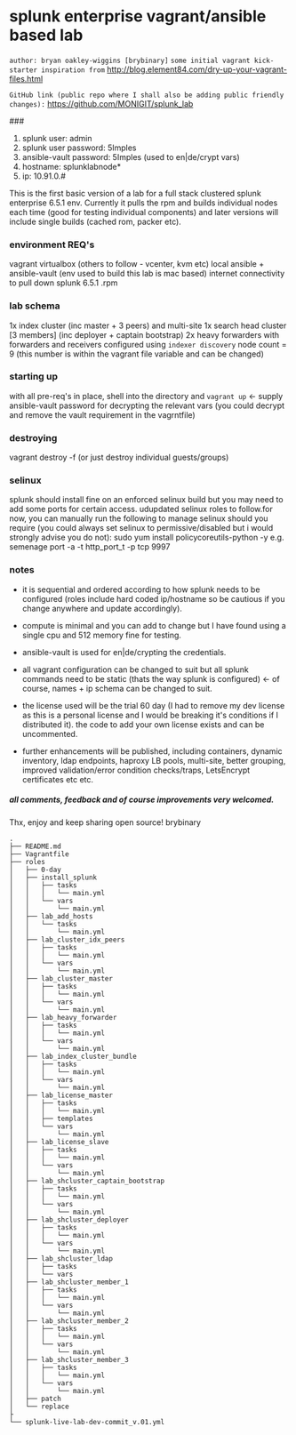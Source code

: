 # splunk enterprise vagrant/ansible based lab

```author: bryan oakley-wiggins [brybinary]``` `some initial vagrant kick-starter inspiration from` http://blog.element84.com/dry-up-your-vagrant-files.html

`GitHub link (public repo where I shall also be adding public friendly changes):` https://github.com/MONIGIT/splunk_lab

###<!-- [credentials +]: -->
1. splunk user: admin
2. splunk user password: 5Imples
3. ansible-vault password: 5Imples (used to en|de/crypt vars)
4. hostname: splunklabnode*
5. ip: 10.91.0.#

This is the first basic version of a lab for a full stack clustered splunk enterprise 6.5.1 env. Currently it pulls the rpm and builds individual nodes each time (good for testing individual components) and later versions will include single builds (cached rom, packer etc).

### environment REQ's
vagrant
virtualbox (others to follow - vcenter, kvm etc)
local ansible + ansible-vault (env used to build this lab is mac based)
internet connectivity to pull down splunk 6.5.1 .rpm

### lab schema
1x index cluster (inc master + 3 peers) and multi-site
1x search head cluster [3 members] (inc deployer + captain bootstrap)
2x heavy forwarders with forwarders and receivers configured using `indexer discovery`
node count = 9 (this number is within the vagrant file variable and can be changed)

### starting up
with all pre-req's in place, shell into the directory and `vagrant up` <- supply ansible-vault password for decrypting the relevant vars (you could decrypt and remove the vault requirement in the vagrntfile)

### destroying
vagrant destroy -f (or just destroy individual guests/groups)

### selinux
splunk should install fine on an enforced selinux build but you may need to add some ports for certain access. udupdated selinux roles to follow.for now, you can manually run the following to manage selinux should you require (you could always set selinux to permissive/disabled but i would strongly advise you do not):
	sudo yum install policycoreutils-python -y
	e.g. semenage port -a -t http_port_t -p tcp 9997

### notes
* it is sequential and ordered according to how splunk needs to be configured (roles include hard coded ip/hostname so be cautious if you change anywhere and update accordingly). 

* compute is minimal and you can add to change but I have found using a single cpu and 512 memory fine for testing.

* ansible-vault is used for en|de/crypting the credentials.

* all vagrant configuration can be changed to suit but all splunk commands need to be static (thats the way splunk is configured) <- of course, names + ip schema can be changed to suit.

* the license used will be the trial 60 day (I had to remove my dev license as this is a personal license and I would be breaking it's conditions if I distributed it). the code to add your own license exists and can be uncommented.

* further enhancements will be published, including containers, dynamic inventory, ldap endpoints, haproxy LB pools, multi-site, better grouping, improved validation/error condition checks/traps, LetsEncrypt certificates etc etc.

##### all comments, feedback and of course improvements very welcomed.

Thx, enjoy and keep sharing open source!
brybinary

```
.
├── README.md
├── Vagrantfile
├── roles
│   ├── 0-day
│   ├── install_splunk
│   │   ├── tasks
│   │   │   └── main.yml
│   │   └── vars
│   │       └── main.yml
│   ├── lab_add_hosts
│   │   └── tasks
│   │       └── main.yml
│   ├── lab_cluster_idx_peers
│   │   ├── tasks
│   │   │   └── main.yml
│   │   └── vars
│   │       └── main.yml
│   ├── lab_cluster_master
│   │   ├── tasks
│   │   │   └── main.yml
│   │   └── vars
│   │       └── main.yml
│   ├── lab_heavy_forwarder
│   │   ├── tasks
│   │   │   └── main.yml
│   │   └── vars
│   │       └── main.yml
│   ├── lab_index_cluster_bundle
│   │   ├── tasks
│   │   │   └── main.yml
│   │   └── vars
│   │       └── main.yml
│   ├── lab_license_master
│   │   ├── tasks
│   │   │   └── main.yml
│   │   ├── templates
│   │   └── vars
│   │       └── main.yml
│   ├── lab_license_slave
│   │   ├── tasks
│   │   │   └── main.yml
│   │   └── vars
│   │       └── main.yml
│   ├── lab_shcluster_captain_bootstrap
│   │   ├── tasks
│   │   │   └── main.yml
│   │   └── vars
│   │       └── main.yml
│   ├── lab_shcluster_deployer
│   │   ├── tasks
│   │   │   └── main.yml
│   │   └── vars
│   │       └── main.yml
│   ├── lab_shcluster_ldap
│   │   ├── tasks
│   │   └── vars
│   ├── lab_shcluster_member_1
│   │   ├── tasks
│   │   │   └── main.yml
│   │   └── vars
│   │       └── main.yml
│   ├── lab_shcluster_member_2
│   │   ├── tasks
│   │   │   └── main.yml
│   │   └── vars
│   │       └── main.yml
│   ├── lab_shcluster_member_3
│   │   ├── tasks
│   │   │   └── main.yml
│   │   └── vars
│   │       └── main.yml
│   ├── patch
│   └── replace
├
└── splunk-live-lab-dev-commit_v.01.yml
```
